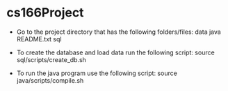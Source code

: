 # cs166Project

* Go to the project directory that has the following folders/files: 
       data  java  README.txt  sql

* To create the database and load data run the following script: 
    source sql/scripts/create_db.sh

* To run the java program use the following script: 
    source java/scripts/compile.sh  

